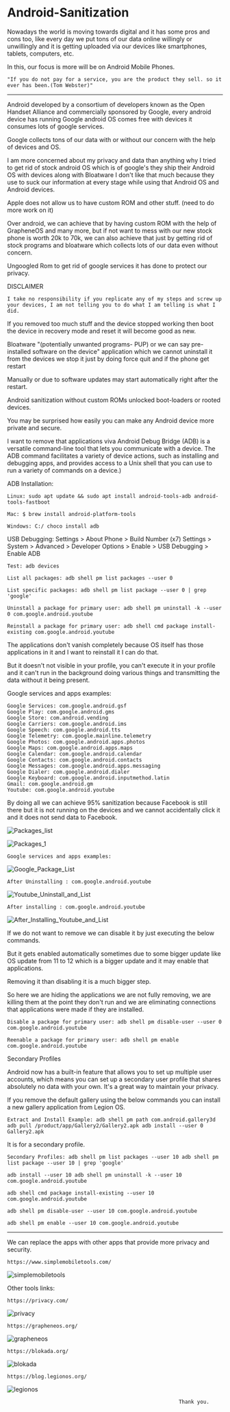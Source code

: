 # Android-Sanitization

Nowadays the world is moving towards digital and it has some pros and cons too, like every day we put tons of our data online willingly or unwillingly and it is getting uploaded via our devices like smartphones, tablets, computers, etc.

In this, our focus is more will be on Android Mobile Phones.

    "If you do not pay for a service, you are the product they sell. so it ever has been.(Tom Webster)"


******************************************************************************************************************************************************************

Android developed by a consortium of developers known as the Open Handset Alliance and commercially sponsored by Google, 
every android device has running Google android OS comes free with devices it consumes lots of google services.

Google collects tons of our data with or without our concern with the help of devices and OS.

I am more concerned about my privacy and data than anything why I tried to get rid of stock android OS 
which is of google's they ship their Android OS with devices along with Bloatware I don't like that much because they use to suck our information at every stage while using that Android OS and Android devices.

Apple does not allow us to have custom ROM and other stuff. (need to do more work on it)

Over android, we can achieve that by having custom ROM with the help of GrapheneOS and many more, but if not want to mess 
with our new stock phone is worth 20k to 70k, we can also achieve that just by getting rid of stock programs and 
bloatware which collects lots of our data even without concern.

Ungoogled Rom to get rid of google services it has done to protect our privacy.

DISCLAIMER
   
    I take no responsibility if you replicate any of my steps and screw up your devices, I am not telling you to do what I am telling is what I did.

If you removed too much stuff and the device stopped working then boot the device in recovery mode and reset it will become good as new.

Bloatware "(potentially unwanted programs- PUP) or we can say pre-installed software on the device" application which we cannot uninstall it from the devices we stop it just by doing force quit and if the phone get restart 

Manually or due to software updates may start automatically right after the restart.

Android sanitization without custom ROMs unlocked boot-loaders or rooted devices.

You may be surprised how easily you can make any Android device more private and secure.

I want to remove that applications viva Android Debug Bridge (ADB) is a versatile command-line tool that lets you 
communicate with a device. The ADB command facilitates a variety of device actions, such as installing and debugging apps, and provides access to a Unix shell that you can use to run a variety of commands on a device.)

ADB Installation:
    
    Linux: sudo apt update && sudo apt install android-tools-adb android-tools-fastboot

    Mac: $ brew install android-platform-tools 

    Windows: C:/ choco install adb 

USB Debugging: Settings > About Phone > Build Number (x7) Settings > System > Advanced > Developer Options > Enable > USB Debugging > Enable ADB 

    Test: adb devices 

    List all packages: adb shell pm list packages --user 0
    
    List specific packages: adb shell pm list package --user 0 | grep 'google'
    
    Uninstall a package for primary user: adb shell pm uninstall -k --user 0 com.google.android.youtube 
    
    Reinstall a package for primary user: adb shell cmd package install-existing com.google.android.youtube 
      
The applications don't vanish completely because OS itself has those applications in it and I want to reinstall it I can do that.

But it doesn't not visible in your profile, you can't execute it in your profile and it can't run in the background doing various things and transmitting the data without it being present.

Google services and apps examples:

    Google Services: com.google.android.gsf
    Google Play: com.google.android.gms
    Google Store: com.android.vending 
    Google Carriers: com.google.android.ims 
    Google Speech: com.google.android.tts 
    Google Telemetry: com.google.mainline.telemetry 
    Google Photos: com.google.android.apps.photos 
    Google Maps: com.google.android.apps.maps 
    Google Calendar: com.google.android.calendar 
    Google Contacts: com.google.android.contacts 
    Google Messages: com.google.android.apps.messaging 
    Google Dialer: com.google.android.dialer 
    Google Keyboard: com.google.android.inputmethod.latin 
    Gmail: com.google.android.gm 
    Youtube: com.google.android.youtube 

By doing all we can achieve 95% sanitization because Facebook is still there but it is not running on the devices and we cannot accidentally click it and it does not send data to Facebook.
    
![Packages_list](https://user-images.githubusercontent.com/53815408/158075997-ce191268-8449-4189-a429-2d6ffaa5fb83.png)
 
![Packages_1](https://user-images.githubusercontent.com/53815408/158076017-d354f492-502a-4363-adca-3146b700640a.png)

    
    Google services and apps examples:
    
![Google_Package_List](https://user-images.githubusercontent.com/53815408/158076064-4461a582-d090-4f82-897a-6cb3442ef62f.png)

    After Uninstalling : com.google.android.youtube 
    
![Youtube_Uninstall_and_List](https://user-images.githubusercontent.com/53815408/158076117-c514e65d-fe41-4065-8562-7922ed36fb6e.png)

    After installing : com.google.android.youtube 

![After_Installing_Youtube_and_List](https://user-images.githubusercontent.com/53815408/158075915-37e9087e-7185-4c9a-97a3-e3e68100c864.png)

If we do not want to remove we can disable it by just executing the below commands.

But it gets enabled automatically sometimes due to some bigger update like OS update from 11 to 12 which is a bigger update and it may enable that applications.

Removing it than disabling it is a much bigger step.

So here we are hiding the applications we are not fully removing, we are killing them at the point they don't run and we are eliminating connections that applications were made if they are installed.

    Disable a package for primary user: adb shell pm disable-user --user 0 com.google.android.youtube 
    
    Reenable a package for primary user: adb shell pm enable com.google.android.youtube 

Secondary Profiles

Android now has a built-in feature that allows you to set up multiple user accounts, which means you can set up a secondary user profile that shares absolutely no data with your own. It's a great way to maintain your privacy.


If you remove the default gallery using the below commands you can install a new gallery application from Legion OS.

    Extract and Install Example: adb shell pm path com.android.gallery3d adb pull /product/app/Gallery2/Gallery2.apk adb install --user 0 Gallery2.apk 

It is for a secondary profile.

    Secondary Profiles: adb shell pm list packages --user 10 adb shell pm list package --user 10 | grep 'google' 

    adb install --user 10 adb shell pm uninstall -k --user 10 com.google.android.youtube 

    adb shell cmd package install-existing --user 10 com.google.android.youtube 

    adb shell pm disable-user --user 10 com.google.android.youtube 

    adb shell pm enable --user 10 com.google.android.youtube 

******************************************************************************************************************************************************************

We can replace the apps with other apps that provide more privacy and security.

    https://www.simplemobiletools.com/

![simplemobiletools](https://user-images.githubusercontent.com/53815408/158333274-7a2aa192-2b16-40ce-996c-0aea3a6110c9.png)

Other tools links:

    https://privacy.com/
    
![privacy](https://user-images.githubusercontent.com/53815408/158334364-1e152671-1a8e-467f-b354-4c2c2c2a1e7a.png)

    https://grapheneos.org/
    
![grapheneos](https://user-images.githubusercontent.com/53815408/158334417-22e812d4-abb1-4dee-9438-4379871a4333.png)

    https://blokada.org/
    
![blokada](https://user-images.githubusercontent.com/53815408/158334462-5a11a4a2-8648-4a79-b6db-8d5848f81732.png)

    https://blog.legionos.org/
    
![legionos](https://user-images.githubusercontent.com/53815408/158334514-f6a48815-1c9c-4bd8-8bfd-92a571081e17.png)

                                                            Thank you.
